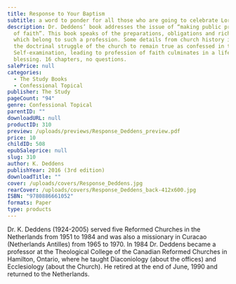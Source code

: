 ```yaml
---
title: Response to Your Baptism
subtitle: a word to ponder for all those who are going to celebrate Lord’s Supper
description: Dr. Deddens’ book addresses the issue of “making public profession
  of faith”. This book speaks of the preparations, obligations and rich rewards
  which belong to such a profession. Some details from church history illustrate
  the doctrinal struggle of the church to remain true as confessed in the form.
  Self-examination, leading to profession of faith culminates in a life of
  blessing. 16 chapters, no questions.
salePrice: null
categories:
  - The Study Books
  - Confessional Topical
publisher: The Study
pageCount: "94"
genre: Confessional Topical
parentID: ""
downloadURL: null
productID: 310
preview: /uploads/previews/Response_Deddens_preview.pdf
price: 10
childID: 508
epubSaleprice: null
slug: 310
author: K. Deddens
publishYear: 2016 (3rd edition)
downloadTitle: ""
cover: /uploads/covers/Response_Deddens.jpg
rearCover: /uploads/covers/Response_Deddens_back-412x600.jpg
ISBN: "9780886661052"
formats: Paper
type: products
---
```

Dr. K. Deddens (1924-2005) served five Reformed Churches in the Netherlands from 1951 to 1984 and was also a missionary in Curacao (Netherlands Antilles) from 1965 to 1970. In 1984 Dr. Deddens became a professor at the Theological College of the Canadian Reformed Churches in Hamilton, Ontario, where he taught Diaconiology (about the offices) and Ecclesiology (about the Church). He retired at the end of June, 1990 and returned to the Netherlands.